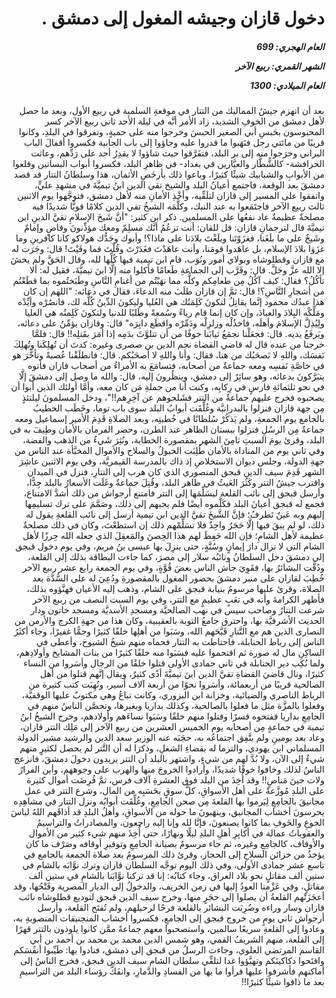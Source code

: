 <h1 dir="rtl">دخول قازان وجيشه المغول إلى دمشق .</h1>

<h5 dir="rtl">العام الهجري:  699

الشهر القمري: ربيع الآخر

العام الميلادي: 1300</h5>

<p dir="rtl">بعد أن انهزم جيشُ المماليك من التتار في موقعةِ السلمية في ربيع الأول، وبعد ما حصل لأهل دمشق من الخوفِ الشديد، زاد الأمر أنَّه في ليلة الأحد ثاني ربيع الآخر كسر المحبوسون بحَبسِ أبي الصغير الحبسَ وخرجوا منه على حميةٍ، وتفرقوا في البلدِ، وكانوا قريبًا من مائتي رجل فنَهَبوا ما قدروا عليه وجاؤوا إلى باب الجابية فكسروا أقفالَ الباب البراني وخرَجوا منه إلى بر البلد، فتفَرَّقوا حيث شاؤوا لا يقدِرُ أحد على رَدِّهم، وعاثت الحرافشة- كالشُّطَّار والعيَّارين في بغداد- في ظاهرِ البلد، فكسروا أبواب البساتين وقلعوا من الأبوابِ والشبابيك شيئًا كثيرًا، وباعوا ذلك بأرخَصِ الأثمان، هذا وسلطانُ التتار قد قصد دمشقَ بعد الوقعة، فاجتمع أعيانُ البلد والشيخ تقي الدين ابنُ تيميَّةَ في مشهدِ عليٍّ، واتفقوا على المسير إلى قازان لتلَقِّيه، وأخْذِ الأمانِ منه لأهل دمشق، فتوجَّهوا يوم الاثنين ثالث ربيع الآخر فاجتَمَعوا به عند النبك، وكلَّمَه الشيخُ تقي الدين كلامًا قويًّا شديدًا فيه مصلحةٌ عظيمةٌ عاد نفعُها على المسلمين. ذكر ابن كثير: "أنَّ شَيخَ الإسلامِ تقيَّ الدينِ ابن تيميَّةَ قال لترجمانِ قازان: قل للقان: أنت تزعُمُ أنَّك مسلِمٌ ومعك مؤذِّنونَ وقاضٍ وإمامٌ وشَيخٌ على ما بلَغَنا، فغزَوْتَنا وبلَغْتَ بلادَنا على ماذا؟! وأبوك وجَدُّك هولاكو كانا كافرينِ وما غزَوَا بلادَ الإسلام، بل عاهَدوا قومَنا، وأنت عاهَدْتَ فغَدَرْتَ وقُلْتَ فما وفَيْتَ! قال: وجَرَت له مع قازان وقطلوشاه وبولاي أمور ونُوَب، قام ابن تيمية فيها كُلِّها لله، وقال الحَقَّ ولم يخشَ إلا الله عزَّ وجَلَّ. قال: وقَرَّب إلى الجماعةِ طَعامًا فأكلوا منه إلَّا ابنَ تيميَّةَ، فقيل له: ألا تأكُلُ؟ فقال: كيف آكُلُ مِن طعامِكم وكلُّه مما نهَبْتُم من أغنامِ النَّاسِ وطَبَختُموه بما قطَعْتُم من أشجارِ النَّاسِ؟! قال: ثمَّ إن قازان طلَبَ منه الدعاءَ، فقال في دعائه: "اللهم إن كان هذا عبدُك محمود إنَّما يقاتِلُ لتكونَ كَلِمَتُك هي العُليا وليكونَ الدِّينُ كُلُّه لك، فانصُرْه وأيِّدْه ومَلِّكْه البِلادَ والعبادَ، وإن كان إنما قام رياءً وسُمعةً وطَلبًا للدنيا ولتكونَ كَلِمتُه هي العليا ولِيُذِلَّ الإسلامَ وأهلَه، فاخذُلْه وزلزِلْه ودَمِّرْه واقطَع دابِرَه" قال: وقازان يؤمِّنُ على دعائه، ويَرفَعُ يديه. قال: فجعَلْنا نجمَعُ ثيابَنا خوفًا من أن تتلوَّثَ بدَمِه إذا أمَرَ بقَتلِه!! قال: فلمَّا خرجنا من عنده قال له قاضي القضاة نجم الدين بن صصرى وغيره: كدتَ أن تُهلِكَنا وتُهلِكَ نَفسَك، واللهِ لا نَصحَبُك من هنا، فقال: وأنا واللهِ لا أصحَبُكم. قال: فانطلَقْنا عُصبةً وتأخَّرَ هو في خاصَّةِ نَفسِه ومعه جماعةٌ من أصحابه، فتسامَعَ به الأمراءُ من أصحاب قازان فأتوه يتبَرَّكونَ بدعائه، وهو سائِرٌ إلى دمشق، وينظُرونَ إليه، قال: والله ما وصل إلى دمشقَ إلَّا في نحو ثلثمائةِ فارسٍ في رِكابِه، وكنت أنا من جملةِ مَن كان معه، وأمَّا أولئك الذين أبوا أن يصحبوه فخرج عليهم جماعةٌ من التتر فشَلحوهم عن آخِرِهم!!"، ودخل المسلمونَ ليلتئذٍ مِن جهة قازان فنزلوا بالبدرانيَّة وغُلِّقَت أبوابُ البلد سوى باب توما، وخَطَب الخطيبُ بالجامع يوم الجمعةِ، ولم يَذكُرْ سُلطانًا في خُطبتِه، وبعد الصلاةِ قَدِمَ الأمير إسماعيل ومعه جماعةٌ مِن الرسُلِ فنزلوا ببستان الظاهر عند الطرن، وحضر الفرمان بالأمان وطِيفَ به في البلد، وقرئ يومَ السبتِ ثامِنَ الشهر بمقصورة الخطابة، ونُثِرَ شَيءٌ من الذهب والفضة، وفي ثاني يوم من المناداة بالأمان طُلِبَت الخيولُ والسلاح والأموال المخبَّأة عند الناس من جهةِ الدولة، وجلس ديوان الاستخلاصِ إذ ذاك بالمدرسة القيمريَّة، وفي يوم الاثنين عاشِرَ الشهر قَدِمَ سيف الدين قبجق المنصوري الذي كان هرب إلى التتارِ، فنزل في الميدان واقترب جيشُ التتر وكَثُرَ العَيثُ في ظاهر البلد، وقُتِلَ جماعةٌ وغَلَت الأسعارُ بالبلد جِدًّا، وأرسل قبجق إلى نائب القلعة ليسَلِّمَها إلى التتر فامتنع أرجواش من ذلك أشدَّ الامتناع، فجمع له قبجق أعيانَ البلد فكَلَّموه أيضًا فلم يجبهم إلى ذلك، وصَمَّمَ على ترك تسليمِها إليهم وبه عَينٌ تَطرفُ؛ فإنَّ الشَّيخَ تقيَّ الدين ابن تيمية أرسل إلى نائب القلعةِ يقول له ذلك، لو لم يبقَ فيها إلَّا حَجَرٌ واحِدٌ فلا تسَلِّمْهم ذلك إن استطعْتَ، وكان في ذلك مصلحةٌ عظيمة لأهل الشامِ؛ فإن الله حَفِظَ لهم هذا الحِصنَ والمَعقِلَ الذي جعله الله حِرزًا لأهل الشام التي لا تزال دارَ إيمانٍ وسُنَّةٍ، حتى ينزِلَ بها عيسى بنُ مريم، وفي يوم دخول قبجق إلى دمشقَ دخل السلطانُ ونائبُه سلار إلى مصرَ، كما جاءت البطاقة بذلك إلى القلعة، ودُقَّت البشائرُ بها، فقَوِيَ جأش الناس بعضَ قُوَّةٍ، وفي يوم الجمعة رابع عشر ربيع الآخر خُطِبَ لقازان على منبر دمشقَ بحضور المغول بالمقصورةِ ودُعِيَ له على السُّدَّة بعد الصلاة، وقرئ عليها مرسومٌ بنيابة قبجق على الشام، وذهب إليه الأعيان فهنَّؤوه بذلك، فأظهر الكرامةَ وأنه في تعَبٍ عظيمٍ مع التتر، وفي يوم السبت النصف من ربيع الآخر شرعت التتارُ وصاحب سيس في نهب الصالحيَّة ومسجدِ الأسديَّة ومسجد خاتون ودار الحديث الأشرفيَّة بها، واحترق جامعُ التوبة بالعقيبية، وكان هذا من جهةِ الكرج والأرمن من النصارى الذين هم مع التَّتارِ قَبَّحَهم الله، وسَبَوا من أهلِها خلقًا كثيرًا وجمًّا غفيرًا، وجاء أكثَرُ الناس إلى رباط الحنابلة، فاحتاطت به التتار فحماه منهم شيخُ الشيوخ، وأعطى في الساكِنِ مال له صورة ثم اقتحموا عليه فسَبَوا منه خلقًا كثيرًا من بنات المشايخ وأولادِهم، ولما نُكِب دير الحنابلة في ثاني جمادى الأولى قتلوا خلقًا من الرجال وأسَروا من النساء كثيرًا، ونال قاضيَ القضاةِ تقيَّ الدين ابنَ تيميَّةَ أذًى كثيرٌ، ويقال إنَّهم قتلوا من أهل الصالحية قريبًا من أربعمائة، وأسَروا نحوًا من أربعة آلاف أسير، ونُهِبَت كتب كثيرة من الرباط الناصري والضيائية، وخزانة ابن البزوري، وكانت تباعُ وهي مكتوبٌ عليها الوقفيَّة، وفعلوا بالمزَّة مثل ما فعلوا بالصالحية، وكذلك بداريا وبغيرها، وتحصَّن الناسُ منهم في الجامِعِ بداريا ففتحوه قسرًا وقتلوا منهم خلقًا وسَبَوا نساءَهم وأولادهم، وخرج الشيخُ ابنُ تيمية في جماعةٍ مِن أصحابه يوم الخميس العشرين من ربيع الآخر إلى مَلِك التتر قازان، وعاد بعد يومينِ ولم يتَّفِق اجتماعُه به، حجَبَه عنه الوزير سعد الدين والرشيد مشير الدولة المسلماني ابن يهودي، والتزما له بقضاءِ الشغلِ، وذكرَا له أن التَّتر لم يحصل لكثيرٍ منهم شيءٌ إلى الآن، ولا بُدَّ لهم من شيءٍ، واشتهر بالبلد أن التتر يريدون دخولَ دمشقَ، فانزعج الناسُ لذلك وخافوا خوفًا شديدًا، وأرادوا الخروجَ منها والهرب على وجوههم، وأين الفرارُ ولات حينَ مَناصٍ!! وقد أُخِذَ من البلد فوق العشرةِ آلاف فرس، ثمَّ فُرِضَت أموال كثيرة على البلدِ مُوزَّعةً على أهل الأسواقِ، كلُّ سوقٍ بحَسَبِه من المال، وشرع التتر في عمل مجانيقَ بالجامِعِ لِيَرموا بها القلعةَ مِن صحن الجامِعِ، وغُلِّقَت أبوابُه ونزل التتار في مشاهِدِه يحرسونَ أخشاب المجانيق، وينهَبونَ ما حوله من الأسواقِ، وأهلُ البلدِ قد أذاقَهم اللهُ لباسَ الجوعِ والخَوفِ بما كانوا يصنعونَ، فإنَّا لله وإنا إليه راجعون، والمصادراتُ والتراسيمُ والعقوباتُ عمالة في أكابِرِ أهلِ البلدِ ليلًا ونهارًا، حتى أُخِذَ منهم شيء كثير من الأموال والأوقاف، كالجامِعِ وغيره، ثم جاء مرسومٌ بصيانة الجامِعِ وتوفيرِ أوقافه وصَرْف ما كان يؤخذُ من خزائن السلاحِ إلى الحجاز، وقرئ ذلك المرسومُ بعد صلاة الجمعة بالجامع في تاسع عشر جمادى الأولى، وفي ذلك اليوم توجَّه السلطان قازان وترك نوَّابَه بالشام في ستين ألف مقاتلٍ نحو بلاد العراق، وجاء كتابُه: إنا قد تركنا نوَّابَنا بالشامِ في ستين ألف مقاتلٍ، وفي عَزْمنا العودُ إليها في زمن الخريف، والدخولُ إلى الديار المصرية وفَتْحُها، وقد أعجَزَتْهم القلعةُ أن يصلوا إلى حجَرٍ منها، وخرج سيف الدين قبجق لتوديع قطلوشاه نائب قازان وسار وراءه وضُرِبَت البشائر بالقلعة فرحًا لرحيلهم، ولم تُفتَح القلعة، وأرسل أرجواش ثاني يومٍ من خروج قبجق إلى الجامعِ، فكسروا أخشاب المنجنيقات المنصوبةِ به، وعادوا إلى القلعةِ سريعًا سالمين، واستصحبوا معهم جماعةً ممَّن كانوا يلوذون بالتتر قهرًا إلى القلعة، منهم الشريفُ القمي، وهو شمس الدين محمد بن محمد بن أحمد بن أبي القاسم المرتضي العلوي، وجاءت الرسلُ من قبجق إلى دمشق، فنادوا بها: طَيِّبوا أنفُسَكم وافتَحوا دكاكينَكم وتهيَّؤوا غدا لتلقِّي سلطان الشام سيف الدين قبجق، فخرج الناسُ إلى أماكنهم فأشرفوا عليها فرأوا ما بها من الفسادِ والدَّمارِ، وانفَكَّ رؤساء البلد من التراسيمِ بعد ما ذاقوا شيئًا كثيرًا!!</p></br>
